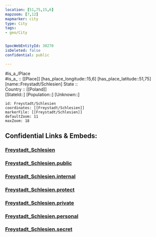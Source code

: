 ```yaml
---
location: [51,75,15,6] 
mapzoom: [7,12] 
mapmarker: city 
type: City
tags:
- geo/City


SpocWebEntityId: 30270
isDeleted: false
confidential: public

---
```

#is_a_/Place  
#is_a_ :: [[Place]] 
[has_place_longitude::15,6] 
[has_place_latitude::51,75] 
[name::Freystadt/Schlesien] 
State ::  
Country :: [[Poland]]  
[StateId::] 
[Population::] 
[Unknown::] 


```leaflet
id: Freystadt/Schlesien
coordinates: [[Freystadt/Schlesien]] 
markerFile: [[Freystadt/Schlesien]] 
defaultZoom: 11 
maxZoom: 18
```


## Confidential Links & Embeds: 

### [Freystadt_Schlesien](/_Standards/Earth/Continent/Europe/Europe~East/Poland/City/Freystadt_Schlesien.md) 

### [Freystadt_Schlesien.public](/_public/Earth/Continent/Europe/Europe~East/Poland/City/Freystadt_Schlesien.public.md) 

### [Freystadt_Schlesien.internal](/_internal/Earth/Continent/Europe/Europe~East/Poland/City/Freystadt_Schlesien.internal.md) 

### [Freystadt_Schlesien.protect](/_protect/Earth/Continent/Europe/Europe~East/Poland/City/Freystadt_Schlesien.protect.md) 

### [Freystadt_Schlesien.private](/_private/Earth/Continent/Europe/Europe~East/Poland/City/Freystadt_Schlesien.private.md) 

### [Freystadt_Schlesien.personal](/_personal/Earth/Continent/Europe/Europe~East/Poland/City/Freystadt_Schlesien.personal.md) 

### [Freystadt_Schlesien.secret](/_secret/Earth/Continent/Europe/Europe~East/Poland/City/Freystadt_Schlesien.secret.md)

